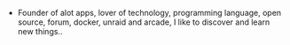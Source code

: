 - Founder of alot apps, lover of technology, programming language, open source, forum, docker, unraid and arcade, I like to discover and learn new things..
  <br>























































































































































































































































